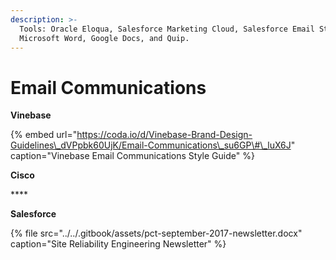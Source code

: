 ```yaml
---
description: >-
  Tools: Oracle Eloqua, Salesforce Marketing Cloud, Salesforce Email Studio,
  Microsoft Word, Google Docs, and Quip.
---
```


# Email Communications

**Vinebase**

{% embed url="https://coda.io/d/Vinebase-Brand-Design-Guidelines\_dVPpbk60UjK/Email-Communications\_su6GP\#\_luX6J" caption="Vinebase Email Communications Style Guide" %}

**Cisco**

\*\*\*\*

**Salesforce**

{% file src="../../.gitbook/assets/pct-september-2017-newsletter.docx" caption="Site Reliability Engineering Newsletter" %}

